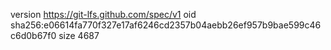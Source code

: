 version https://git-lfs.github.com/spec/v1
oid sha256:e06614fa770f327e17af6246cd2357b04aebb26ef957b9bae599c46c6d0b67f0
size 4687
